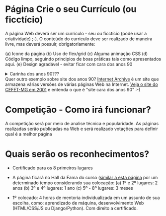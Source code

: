 # Página Crie o seu Currículo (ou ficctício)

A página Web deverá ser um currículo - seu ou ficctício (pode usar a criatividade) ;-). O conteúdo do curriculo deve ser realizado de maneira livre, mas deverá possuir, obrigatoriamente: 

(a) Icone da página
(b) Uso de flex/grid
(c) Alguma animação CSS
(d) Código limpo, seguindo principios de boas práticas tais como apresentados aqui. 
(e) Design agradável - evitar ficar com cara dos anos 90
   <details>
      <summary>Carinha dos anos 90???</summary>
      <p>Nada contra os anos 90, na verdade, amo essa década! Mas, nos primórdios da Web, os designs eram bem ruins:
      </p>
      <p>
         <img src="imgs-anos90/site-anos-90s-1.png" height="250">
         <img src="imgs-anos90/site-anos-90s-2.png" height="250">
         <img src="imgs-anos90/site-anos-90s-3.png" height="250">
         <img src="imgs-anos90/site-anos-90s-4.png" height="250">
         <img src="imgs-anos90/site-anos-90s-5.png" height="250">
         <img src="imgs-anos90/site-anos-90s-6.png" height="250">
      </p>
      <p>O que faziam "de errado"? Bom, hoje evitamos:</p>
      <ul>
         <li>Usar cores demais.</li>
         <li>Usar imagens de fundo indiscriminadamente. Hoje devemos usar com parcimônia (de preferência sem repetição).</li>
         <li>Usar as fontes padrão (ex: Arial, Times New Roman etc.). Hoje se elas aparecem o usuário sente que houve desleixo do programador.</li>
         <li>A estilização padrão dos hiperlinks (sublinhado com cor azul ou roxo, depois de visitado). O sublinhado pode ficar charmoso apenas em <code>:hover</code>.</li>
         <li>Usar degradês muito extravagentes.</li>
         <li>Usar layouts simples de 1 única coluna.</li>
         <li>Não separar visualmente os "ambientes" (cabeçalho, miolo, rodapé etc.). Hoje em dia é bom que sejam bem distintos.</li>
         <li>Usar bordas muito grossas. Elas devem ser sutis (1px? Máximo 2px em geral).</li>
         <li>Arredondar demais as bordas, especialmente se o elemento for retangular. Isso distorce. Se quiser arrendondar, que seja circular ou que seja apenas os cantinhos (ex: máximo 5-10px).</li>
         <li>Não usar imagens. Hoje elas são essenciais para compor o design de sites. Tanto imagens de conteúdo (isto é, <code>&lt;img&gt;</code>), quanto de fundo.</li>
         <li>Não pensar sobre o "espaço vazio". É muito importante planejarmos os espaços que possuem coisas e aqueles que não possuem. Não pode ter tudo "agarrado". Devemos pensar bem nas distâncias entre as coisas.</li>
      </ul>
      <p>Alguns exemplos de bons designs de hoje em dia:</p>
      <ul>
         <li><a href="https://www.batokasafaris.com/">Batoka Safaris</a></li>
         <li><a href="https://wovenmagazine.com/">Revista Woven</a></li>
         <li><a href="https://alistapart.com/">A List Apart</a></li>
         <li><a href="https://www.artstation.com/">ArtStation</a></li>
         <li><a href="https://www.nowness.com/">Loja Nowness</a></li>
         <li><a href="https://store.steampowered.com/">Steam</a></li>
      </ul>
   </details>
Quer outro exemplo sobre site dos anos 90? <a href="https://web.archive.org/">Internet Archive</a> é um site que armazena várias versões de várias páginas Web na Internet. <a href="https://web.archive.org/web/20010119180700/http://www.cefetmg.br/">Veja o site do CEFET-MG em 2001</a> e entenda o que é "site cara dos anos 90" :-) 


# Competição - Como irá funcionar? 
A competição será por meio de analise técnica e popularidade. As páginas realizadas serão publicadas na Web e será realizado votações para definir qual é a melhor página

# Quais serão os reconhecimentos? 
- Certificado para os 8 primeiros lugares
- A página ficará no Hall da Fama do curso ([similar a esta página](https://prof-hasan.github.io/cefet-front-end-extensao/#tps) por um determinado tempo considerando sua colocação: 
   (a) 1º e 2º lugares: 2 anos
   (b) 3º e 4º lugares: 1 ano
   (c) 5º - 8º lugares: 3 meses

- 1º colocado: 4 horas de mentoria individualizada em um assunto de sua escolha, como: aprendizado de máquina, desenvolvimento Web (HTML/CSS/JS ou Django/Python). Com direito a certificado. 

